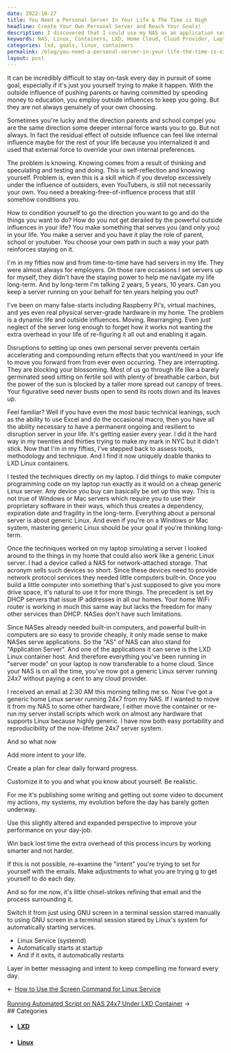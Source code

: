 ```yaml
---
date: 2022-10-27
title: You Need a Personal Server In Your Life & The Time is Nigh
headline: Create Your Own Personal Server and Reach Your Goals!
description: I discovered that I could use my NAS as an application server, and with the help of Linux containers, I could transfer my laptop simulations to a home cloud without any fees. I was able to condition myself to go the direction I wanted to go and reach my goals, and mastering generic Linux was key for my long-term success. Read my blog post to learn how I did it and create your own personal server.
keywords: NAS, Linux, Containers, LXD, Home Cloud, Cloud Provider, Laptop Simulations, Application Server, Personal Server, Long-term Success, External Influences, Conditioning, Goals, On-task
categories: lxd, goals, linux, containers
permalink: /blog/you-need-a-personal-server-in-your-life-the-time-is-nigh/
layout: post
---
```



It can be incredibly difficult to stay on-task every day in pursuit of some
goal, especially if it's just you yourself trying to make it happen. With the
outside influence of pushing parents or having committed by spending money to
education, you employ outside influences to keep you going. But they are not
always genuinely of your own choosing.

Sometimes you're lucky and the direction parents and school compel you are the
same direction some deeper internal force wants you to go. But not always. In
fact the residual effect of outside influence can feel like internal influence
maybe for the rest of your life because you internalized it and used that
external force to override your own internal preferences.

The problem is knowing. Knowing comes from a result of thinking and speculating
and testing and doing. This is self-reflection and knowing yourself. Problem
is, even this is a skill which if you develop excessively under the influence
of outsiders, even YouTubers, is still not necessarily your own. You need a
breaking-free-of-influence process that still somehow conditions you.

How to condition yourself to go the direction you want to go and do the things
you want to do? How do you not get derailed by the powerful outside influences
in your life? You make something that serves you (and only you) in your life.
You make a server and you have it play the role of parent, school or youtuber.
You choose your own path in such a way your path reinforces staying on it.

I'm in my fifties now and from time-to-time have had servers in my life. They
were almost always for employers. On those rare occasions I set servers up for
myself, they didn't have the staying power to help me navigate my life
long-term. And by long-term I'm talking 2 years, 5 years, 10 years. Can you
keep a server running on your behalf for ten years helping you out?

I've been on many false-starts including Raspberry Pi's, virtual machines, and
yes even real physical server-grade hardware in my home. The problem is a
dynamic life and outside influences. Moving. Rearranging. Even just neglect of
the server long enough to forget how it works not wanting the extra overhead in
your life of re-figuring it all out and enabling it again.

Disruptions to setting up ones own personal server prevents certain
accelerating and compounding return effects that you want/need in your life to
move you forward from from ever even occurring. They are interrupting. They are
blocking your blossoming. Most of us go through life like a barely germinated
seed sitting on fertile soil with plenty of breathable carbon, but the power of
the sun is blocked by a taller more spread out canopy of trees. Your figurative
seed never busts open to send its roots down and its leaves up.

Feel familiar? Well if you have even the most basic technical leanings, such as
the ability to use Excel and do the occasional macro, then you have all the
ability necessary to have a permanent ongoing and resilient to disruption
server in your life. It's getting easier every year. I did it the hard way in
my twenties and thirties trying to make my mark in NYC but it didn't stick. Now
that I'm in my fifties, I've stepped back to assess tools, methodology and
technique. And I find it now uniquely doable thanks to LXD Linux containers.

I tested the techniques directly on my laptop. I did things to make computer
programming code on my laptop run exactly as it would on a cheap generic Linux
server. Any device you buy can basically be set up this way. This is not true
of Windows or Mac servers which require you to use their proprietary software
in their ways, which thus creates a dependency, expiration date and fragility
in the long-term. Everything about a personal server is about generic Linux.
And even if you're on a Windows or Mac system, mastering generic Linux should
be your goal if you're thinking long-term.

Once the techniques worked on my laptop simulating a server I looked around to
the things in my home that could also work like a generic Linux server. I had a
device called a NAS for network-attached storage. That acronym sells such
devices so short. Since these devices need to provide network protocol services
they needed little computers built-in. Once you build a little computer into
something that's just supposed to give you more drive space, it's natural to
use it for more things. The precedent is set by DHCP servers that issue IP
addresses in all our homes. Your home WiFi router is working in much this same
way but lacks the freedom for many other services than DHCP. NASes don't have
such limitations.

Since NASes already needed built-in computers, and powerful built-in computers
are so easy to provide cheaply, it only made sense to make NASes serve
applications. So the "AS" of NAS can also stand for "Application Server". And
one of the applications it can serve is the LXD Linux container host. And
therefore everything you've been running in "server mode" on your laptop is now
transferable to a home cloud. Since your NAS is on all the time, you've now got
a generic Linux server running 24x7 without paying a cent to any cloud
provider.

I received an email at 2:30 AM this morning telling me so. Now I've got a
generic home Linux server running 24x7 from my NAS. If I wanted to move it from
my NAS to some other hardware, I either move the container or re-run my server
install scripts which work on almost any hardware that supports Linux because
highly generic. I have now both easy portability and reproducibility of the
now-lifetime 24x7 server system.

And so what now

Add more intent to your life.

Create a plan for clear daily forward progress.

Customize it to you and what you know about yourself. Be realistic.

For me it's publishing some writing and getting out some video to document my
actions, my systems, my evolution before the day has barely gotten underway.

Use this slightly altered and expanded perspective to improve your performance
on your day-job.

Win back lost time the extra overhead of this process incurs by working smarter
and not harder.

If this is not possible, re-examine the "intent" you're trying to set for
yourself with the emails. Make adjustments to what you are trying g to get
yourself to do each day.

And so for me now, it's little chisel-strikes refining that email and the
process surrounding it.

Switch it from just using GNU screen in a terminal session starred manually to
using GNU screen in a terminal session stared by Linux's system for
automatically starting services.

- Linux Service (systemd)
- Automatically starts at startup
- And if it exits, it automatically restarts

Layer in better messaging and intent to keep compelling me forward every day.


<div class="post-nav"><div class="post-nav-prev"><span class="arrow">&larr;&nbsp;</span><a href="/blog/how-to-use-the-screen-command-for-linux-service">How to Use the Screen Command for Linux Service</a></div> &nbsp; <div class="post-nav-next"><a href="/blog/running-automated-script-on-nas-24x7-under-lxd-container">Running Automated Script on NAS 24x7 Under LXD Container</a><span class="arrow">&nbsp;&rarr;</span></div></div>
## Categories

<ul>
<li><h4><a href='/lxd/'>LXD</a></h4></li>
<li><h4><a href='/linux/'>Linux</a></h4></li></ul>
